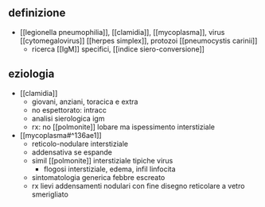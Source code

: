 ## definizione
- [[legionella pneumophilia]], [[clamidia]], [[mycoplasma]], virus [[cytomegalovirus]] [[herpes simplex]], protozoi [[pneumocystis carinii]]
	- ricerca [[IgM]] specifici, [[indice siero-conversione]]

## eziologia
- [[clamidia]]
	- giovani, anziani, toracica e extra
	- no espettorato: intracc
	- analisi sierologica igm
	- rx: no [[polmonite]] lobare ma ispessimento interstiziale
- [[mycoplasma#^136ae1]]
	- reticolo-nodulare interstiziale
	- addensativa se espande
	- simil [[polmonite]] interstiziale tipiche virus
		- flogosi interstiziale, edema, infil linfocita
	- sintomatologia generica febbre escreato
	- rx lievi addensamenti nodulari con fine disegno reticolare a vetro smerigliato